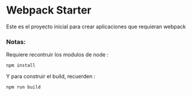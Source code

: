 # Webpack Starter

Este es el proyecto inicial para crear aplicaciones que requieran webpack

### Notas:

Requiere recontruir los modulos de node :
```
npm install
```

Y para construir el build, recuerden :
```
npm run build
```